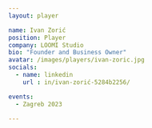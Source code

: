 ```yaml
---
layout: player

name: Ivan Zorić
position: Player
company: LOOMI Studio
bio: "Founder and Business Owner"
avatar: /images/players/ivan-zoric.jpg
socials:
  - name: linkedin
    url : in/ivan-zorić-5284b2256/

events:
  - Zagreb 2023

---
```


